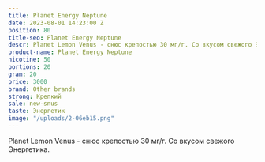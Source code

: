```yaml
---
title: Planet Energy Neptune
date: 2023-08-01 14:23:00 Z
position: 80
title-seo: Planet Energy Neptune
descr: Planet Lemon Venus - cнюс крепостью 30 мг/г. Со вкусом свежого Энергетика.
product-name: Planet Energy Neptune
nicotine: 50
portions: 20
gram: 20
price: 3000
brand: Other brands
strong: Крепкий
sale: new-snus
taste: Энергетик
image: "/uploads/2-06eb15.png"
---
```


Planet Lemon Venus - cнюс крепостью 30 мг/г. Со вкусом свежого Энергетика.